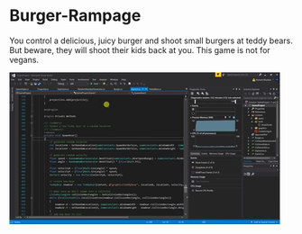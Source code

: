 # Burger-Rampage
You control a delicious, juicy burger and shoot small burgers at teddy bears. But beware, they will shoot their kids back at you. This game is not for vegans.

![image](https://github.com/nishantb15/Burger-Rampage/blob/main/Photos/Animated%20GIF-downsized_large.gif)
